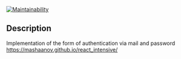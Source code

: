 [![Maintainability](https://api.codeclimate.com/v1/badges/c1d1b15c205c0f7dc8ec/maintainability)](https://codeclimate.com/github/mashaanov/react_intensive/maintainability)
## Description

Implementation of the form of authentication via mail and password
https://mashaanov.github.io/react_intensive/
